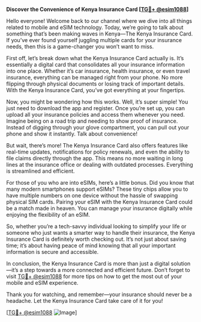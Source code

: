 **Discover the Convenience of Kenya Insurance Card [[TG💪+ @esim1088](https://t.me/s/esim1088)]**

Hello everyone! Welcome back to our channel where we dive into all things related to mobile and eSIM technology. Today, we’re going to talk about something that’s been making waves in Kenya—The Kenya Insurance Card. If you’ve ever found yourself juggling multiple cards for your insurance needs, then this is a game-changer you won’t want to miss.

First off, let’s break down what the Kenya Insurance Card actually is. It’s essentially a digital card that consolidates all your insurance information into one place. Whether it’s car insurance, health insurance, or even travel insurance, everything can be managed right from your phone. No more flipping through physical documents or losing track of important details. With the Kenya Insurance Card, you’ve got everything at your fingertips.

Now, you might be wondering how this works. Well, it’s super simple! You just need to download the app and register. Once you’re set up, you can upload all your insurance policies and access them whenever you need. Imagine being on a road trip and needing to show proof of insurance. Instead of digging through your glove compartment, you can pull out your phone and show it instantly. Talk about convenience!

But wait, there’s more! The Kenya Insurance Card also offers features like real-time updates, notifications for policy renewals, and even the ability to file claims directly through the app. This means no more waiting in long lines at the insurance office or dealing with outdated processes. Everything is streamlined and efficient.

For those of you who are into eSIMs, here’s a little bonus. Did you know that many modern smartphones support eSIMs? These tiny chips allow you to have multiple numbers on one device without the hassle of swapping physical SIM cards. Pairing your eSIM with the Kenya Insurance Card could be a match made in heaven. You can manage your insurance digitally while enjoying the flexibility of an eSIM.

So, whether you’re a tech-savvy individual looking to simplify your life or someone who just wants a smarter way to handle their insurance, the Kenya Insurance Card is definitely worth checking out. It’s not just about saving time; it’s about having peace of mind knowing that all your important information is secure and accessible.

In conclusion, the Kenya Insurance Card is more than just a digital solution—it’s a step towards a more connected and efficient future. Don’t forget to visit [TG💪+ @esim1088](https://t.me/s/esim1088) for more tips on how to get the most out of your mobile and eSIM experience. 

Thank you for watching, and remember—your insurance should never be a headache. Let the Kenya Insurance Card take care of it for you!

[[TG💪+ @esim1088](https://t.me/s/esim1088) ![Image](https://i.postimg.cc/Y0z9fWf4/image.png)]
